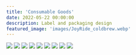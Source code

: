 ```yaml
---
title: 'Consumable Goods'
date: 2022-05-22 00:00:00
description: Label and packaging design
featured_image: 'images/JoyRide_coldbrew.webp'
---
```


<div class="gallery" data-columns="3">
	<img src="/images/dippsterz.png">
	<img src="/images/dippsterz_tropical.jpg">
	<img src="/images/sine_serum.png">
	<img src="/images/freely-bottle.JPG">
     	<img src="/images/JoyRide_coldbrew.webp">
	<img src="/images/serene_sage.jpg">
	<img src="/images/basil.jpg">
	<img src="/images/RedEye.webp">
	<img src="/images/bud_bloom_box2.jpg">	

</div>
